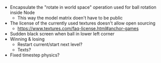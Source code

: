 - Encapsulate the "rotate in world space" operation used for ball rotation inside Node
    - This way the model matrix doen't have to be public
- The license of the currently used textures doesn't allow open sourcing
    - https://www.textures.com/faq-license.html#anchor-games
- Sudden black screen when ball in lower left corner
- Winning & losing
    - Restart current/start next level?
    - Texts?
- Fixed timestep physics?